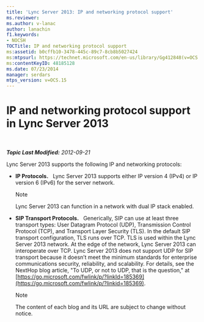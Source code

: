 ```yaml
---
title: 'Lync Server 2013: IP and networking protocol support'
ms.reviewer: 
ms.author: v-lanac
author: lanachin
f1.keywords:
- NOCSH
TOCTitle: IP and networking protocol support
ms:assetid: b0cffb10-3478-445c-89c7-8cb8b5027424
ms:mtpsurl: https://technet.microsoft.com/en-us/library/Gg412848(v=OCS.15)
ms:contentKeyID: 48185128
ms.date: 07/23/2014
manager: serdars
mtps_version: v=OCS.15
---
```


<div data-xmlns="http://www.w3.org/1999/xhtml">

<div class="topic" data-xmlns="http://www.w3.org/1999/xhtml" data-msxsl="urn:schemas-microsoft-com:xslt" data-cs="http://msdn.microsoft.com/">

<div data-asp="http://msdn2.microsoft.com/asp">

# IP and networking protocol support in Lync Server 2013

</div>

<div id="mainSection">

<div id="mainBody">

<span> </span>

_**Topic Last Modified:** 2012-09-21_

Lync Server 2013 supports the following IP and networking protocols:

  - **IP Protocols.**   Lync Server 2013 supports either IP version 4 (IPv4) or IP version 6 (IPv6) for the server network.
    
    <div>
    

    > [!NOTE]  
    > Lync Server 2013 can function in a network with dual IP stack enabled.

    
    </div>

  - **SIP Transport Protocols.**   Generically, SIP can use at least three transport types: User Datagram Protocol (UDP), Transmission Control Protocol (TCP), and Transport Layer Security (TLS). In the default SIP transport configuration, TLS runs over TCP. TLS is used within the Lync Server 2013 network. At the edge of the network, Lync Server 2013 can interoperate over TCP. Lync Server 2013 does not support UDP for SIP transport because it doesn’t meet the minimum standards for enterprise communications security, reliability, and scalability. For details, see the NextHop blog article, "To UDP, or not to UDP, that is the question," at [https://go.microsoft.com/fwlink/p/?linkId=185369](https://go.microsoft.com/fwlink/p/?linkid=185369).
    
    <div>
    

    > [!NOTE]  
    > The content of each blog and its URL are subject to change without notice.

    
    </div>

</div>

<span> </span>

</div>

</div>

</div>

